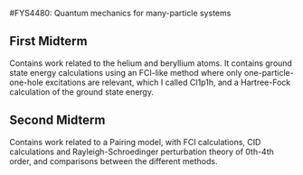 #FYS4480: Quantum mechanics for many-particle systems

## First Midterm
Contains work related to the helium and beryllium atoms. It contains ground state energy calculations using an FCI-like method where only one-particle-one-hole excitations are relevant, which I called CI1p1h, and a Hartree-Fock calculation of the ground state energy.

## Second Midterm
Contains work related to a Pairing model, with FCI calculations, CID calculations and Rayleigh-Schroedinger perturbation theory of 0th-4th order, and comparisons between the different methods.
